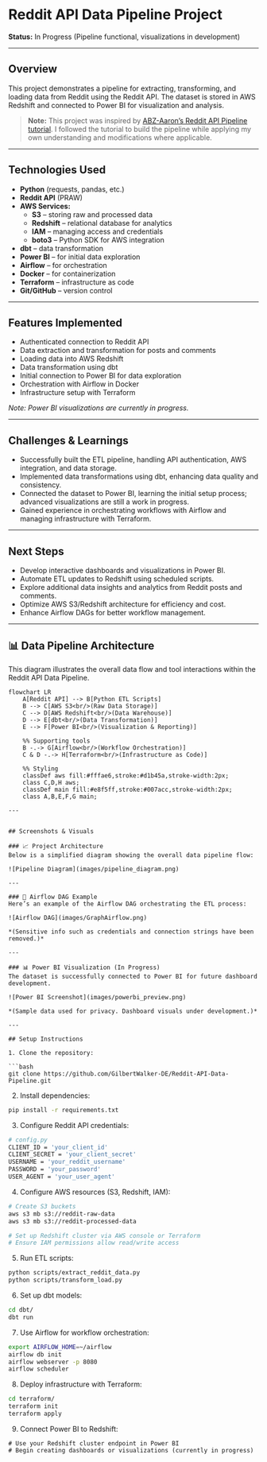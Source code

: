 # Reddit API Data Pipeline Project

**Status:** In Progress (Pipeline functional, visualizations in development)

---

## Overview

This project demonstrates a pipeline for extracting, transforming, and loading data from Reddit using the Reddit API. The dataset is stored in AWS Redshift and connected to Power BI for visualization and analysis.

> **Note:** This project was inspired by [ABZ-Aaron’s Reddit API Pipeline tutorial](https://github.com/ABZ-Aaron/reddit-api-pipeline/tree/master/instructions). I followed the tutorial to build the pipeline while applying my own understanding and modifications where applicable.

---

## Technologies Used

- **Python** (requests, pandas, etc.)
- **Reddit API** (PRAW)
- **AWS Services:**
  - **S3** – storing raw and processed data
  - **Redshift** – relational database for analytics
  - **IAM** – managing access and credentials
  - **boto3** – Python SDK for AWS integration
- **dbt** – data transformation
- **Power BI** – for initial data exploration
- **Airflow** – for orchestration
- **Docker** – for containerization
- **Terraform** – infrastructure as code
- **Git/GitHub** – version control

---

## Features Implemented

- Authenticated connection to Reddit API
- Data extraction and transformation for posts and comments
- Loading data into AWS Redshift
- Data transformation using dbt
- Initial connection to Power BI for data exploration
- Orchestration with Airflow in Docker
- Infrastructure setup with Terraform

*Note: Power BI visualizations are currently in progress.*

---

## Challenges & Learnings

- Successfully built the ETL pipeline, handling API authentication, AWS integration, and data storage.
- Implemented data transformations using dbt, enhancing data quality and consistency.
- Connected the dataset to Power BI, learning the initial setup process; advanced visualizations are still a work in progress.
- Gained experience in orchestrating workflows with Airflow and managing infrastructure with Terraform.

---

## Next Steps

- Develop interactive dashboards and visualizations in Power BI.
- Automate ETL updates to Redshift using scheduled scripts.
- Explore additional data insights and analytics from Reddit posts and comments.
- Optimize AWS S3/Redshift architecture for efficiency and cost.
- Enhance Airflow DAGs for better workflow management.

---

## 📊 Data Pipeline Architecture

This diagram illustrates the overall data flow and tool interactions within the Reddit API Data Pipeline.

```mermaid
flowchart LR
    A[Reddit API] --> B[Python ETL Scripts]
    B --> C[AWS S3<br/>(Raw Data Storage)]
    C --> D[AWS Redshift<br/>(Data Warehouse)]
    D --> E[dbt<br/>(Data Transformation)]
    E --> F[Power BI<br/>(Visualization & Reporting)]

    %% Supporting tools
    B -.-> G[Airflow<br/>(Workflow Orchestration)]
    C & D -.-> H[Terraform<br/>(Infrastructure as Code)]

    %% Styling
    classDef aws fill:#fffae6,stroke:#d1b45a,stroke-width:2px;
    class C,D,H aws;
    classDef main fill:#e8f5ff,stroke:#007acc,stroke-width:2px;
    class A,B,E,F,G main;

---


## Screenshots & Visuals

### 📈 Project Architecture
Below is a simplified diagram showing the overall data pipeline flow:

![Pipeline Diagram](images/pipeline_diagram.png)

---

### 🧩 Airflow DAG Example
Here’s an example of the Airflow DAG orchestrating the ETL process:

![Airflow DAG](images/GraphAirflow.png)

*(Sensitive info such as credentials and connection strings have been removed.)*

---

### 📊 Power BI Visualization (In Progress)
The dataset is successfully connected to Power BI for future dashboard development.

![Power BI Screenshot](images/powerbi_preview.png)

*(Sample data used for privacy. Dashboard visuals under development.)*

---

## Setup Instructions

1. Clone the repository:

```bash
git clone https://github.com/GilbertWalker-DE/Reddit-API-Data-Pipeline.git
```
2.  Install dependencies:

```bash
pip install -r requirements.txt
```

3.  Configure Reddit API credentials:

```bash
# config.py
CLIENT_ID = 'your_client_id'
CLIENT_SECRET = 'your_client_secret'
USERNAME = 'your_reddit_username'
PASSWORD = 'your_password'
USER_AGENT = 'your_user_agent'
```

4.  Configure AWS resources (S3, Redshift, IAM):

```bash
# Create S3 buckets
aws s3 mb s3://reddit-raw-data
aws s3 mb s3://reddit-processed-data

# Set up Redshift cluster via AWS console or Terraform
# Ensure IAM permissions allow read/write access
```

5.  Run ETL scripts:

```bash
python scripts/extract_reddit_data.py
python scripts/transform_load.py
```

6.  Set up dbt models:

```bash
cd dbt/
dbt run
```

7.  Use Airflow for workflow orchestration:

```bash
export AIRFLOW_HOME=~/airflow
airflow db init
airflow webserver -p 8080
airflow scheduler
```

8.  Deploy infrastructure with Terraform:

```bash
cd terraform/
terraform init
terraform apply
```

9.  Connect Power BI to Redshift:

```text
# Use your Redshift cluster endpoint in Power BI
# Begin creating dashboards or visualizations (currently in progress)
```
